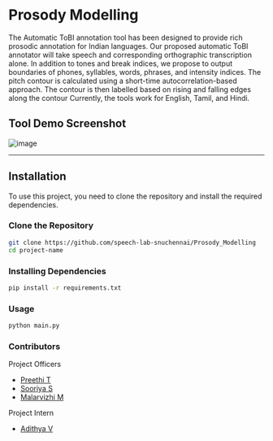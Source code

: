 # Prosody Modelling

The Automatic ToBI annotation tool has been designed to provide rich prosodic annotation for Indian languages. Our proposed automatic ToBI annotator will take speech and corresponding orthographic transcription alone. In addition to tones and break indices, we propose to output boundaries of phones, syllables, words, phrases, and intensity indices. The pitch contour is calculated using a short-time autocorrelation-based approach. 
The contour is then labelled based on rising and falling edges along the contour Currently, the tools work for English, Tamil, and Hindi.

## Tool Demo Screenshot

![image](https://github.com/speech-lab-snuchennai/Prosody_Modelling/assets/166628077/49e824d9-04de-4795-94e0-d29f8b617956)

---
## Installation

To use this project, you need to clone the repository and install the required dependencies.

### Clone the Repository

```bash
git clone https://github.com/speech-lab-snuchennai/Prosody_Modelling
cd project-name
```
### Installing Dependencies

```bash
pip install -r requirements.txt
```

### Usage

```bash
python main.py

```

### Contributors

 Project Officers

- [Preethi T](mailto:preethit@snuchennai.edu.in)
- [Sooriya S](mailto:sooriyas@snuchennai.edu.in)
- [Malarvizhi M](mailto:malarvizhim@snuchennai.edu.in)

 Project Intern

- [Adithya V](mailto:adithya21110421@snuchennai.edu.in)

